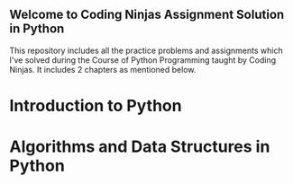 ## Welcome to Coding Ninjas Assignment Solution in Python

This repository includes all the practice problems and assignments which I've solved during the Course of Python Programming taught by Coding Ninjas. It includes 2 chapters as mentioned below.
# Introduction to Python
# Algorithms and Data Structures in Python
